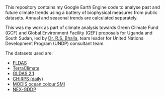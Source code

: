 This repository contains my Google Earth Engine code to analyse past and future climate trends using a battery of biophysical measures from public datasets. Annual and seasonal trends are calculated separately.

This was my work as part of climate analysis towards Green Climate Fund (GCF) and Global Environment Facility (GEF) proposals for Uganda and South Sudan, led by [Dr. R.S. Bhalla](www.feralindia.org/user/75), team leader for United Nations Development Program (UNDP) consultant team.

The datasets used are:
* [FLDAS](https://developers.google.com/earth-engine/datasets/catalog/NASA_FLDAS_NOAH01_C_GL_M_V001)
* [TerraClimate](https://developers.google.com/earth-engine/datasets/catalog/IDAHO_EPSCOR_TERRACLIMATE)
* [GLDAS 2.1](https://developers.google.com/earth-engine/datasets/catalog/NASA_GLDAS_V021_NOAH_G025_T3H)
* [CHIRPS (daily)](https://developers.google.com/earth-engine/datasets/catalog/UCSB-CHG_CHIRPS_DAILY)
* [MODIS ocean colour SMI](https://developers.google.com/earth-engine/datasets/catalog/NASA_OCEANDATA_MODIS-Aqua_L3SMI)
* [NEX-GDDP](https://developers.google.com/earth-engine/datasets/catalog/NASA_NEX-GDDP)
